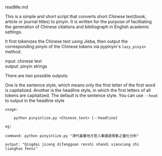 readMe.md

This is a simple and short script that converts short Chinese text(book, article or journal titles) to pinyin. It is written for the purpose of facilitating the generation of Chinese citations and bibiliograph in English academic settings. 

It first tokenizes the Chinese text using Jieba, then output the corresponding pinyin of the Chinese tokens via pypinyin's `lazy_pinyin` method.

 input: chinese text  
 output: pinyin strings

There are two possible outputs:  

One is the sentence style, which means only the first letter of the first word is capitalized. Another is the headline style, in which the first letters of all tokens are capitalized. The default is the sentence style. You can use `--head` to output in the headline style

    usage: 
        
        python pinyinlize.py <Chinese_text> [--headline]

    eg: 

    command: python pinyinlize.py "清代基層地方官人事嬗遞現象之量化分析"  

    output: "Qingdai jiceng difangguan renshi shandi xianxiang zhi lianghua fenxi"

    

